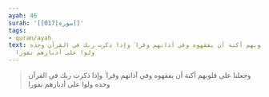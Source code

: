 ```yaml
---
ayah: 46
surah: '[[017|سورة]]'
tags:
- quran/ayah
text: وجعلنا على قلوبهم أكنة أن يفقهوه وفي آذانهم وقرا ۚ وإذا ذكرت ربك في القرآن وحده
  ولوا على أدبارهم نفورا
---
```

> وجعلنا على قلوبهم أكنة أن يفقهوه وفي آذانهم وقرا ۚ وإذا ذكرت ربك في القرآن وحده ولوا على أدبارهم نفورا
